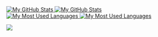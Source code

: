 <a href="https://github.com/itaditya#gh-dark-mode-only">
  <img src="https://github-readme-stats-sigma-five.vercel.app/api?username=Balackburn&hide=contribs&show_icons=true&theme=dark#gh-dark-mode-only" alt="My GitHub Stats" />
</a>

<a href="https://github.com/itaditya#gh-light-mode-only">
  <img src="https://github-readme-stats-sigma-five.vercel.app/api?username=Balackburn&hide=contribs&show_icons=true&theme=light#gh-light-mode-only" alt="My GitHub Stats" />
</a>

<br/>

<a href="https://github.com/itaditya#gh-dark-mode-only">
  <img src="https://github-readme-stats-sigma-five.vercel.app/api/top-langs/?username=Balackburn&layout=compact&theme=dark#gh-dark-mode-only" alt="My Most Used Languages" />
</a>

<a href="https://github.com/itaditya#gh-light-mode-only">
  <img src="https://github-readme-stats-sigma-five.vercel.app/api/top-langs/?username=Balackburn&layout=compact&theme=light#gh-light-mode-only" alt="My Most Used Languages" />
</a>

![](https://komarev.com/ghpvc/?username=Balackburn)
